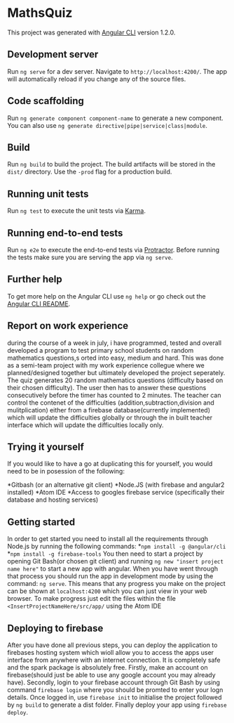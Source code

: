 # MathsQuiz

This project was generated with [Angular CLI](https://github.com/angular/angular-cli) version 1.2.0.

## Development server

Run `ng serve` for a dev server. Navigate to `http://localhost:4200/`. The app will automatically reload if you change any of the source files.

## Code scaffolding

Run `ng generate component component-name` to generate a new component. You can also use `ng generate directive|pipe|service|class|module`.

## Build

Run `ng build` to build the project. The build artifacts will be stored in the `dist/` directory. Use the `-prod` flag for a production build.

## Running unit tests

Run `ng test` to execute the unit tests via [Karma](https://karma-runner.github.io).

## Running end-to-end tests

Run `ng e2e` to execute the end-to-end tests via [Protractor](http://www.protractortest.org/).
Before running the tests make sure you are serving the app via `ng serve`.

## Further help

To get more help on the Angular CLI use `ng help` or go check out the [Angular CLI README](https://github.com/angular/angular-cli/blob/master/README.md).


## Report on work experience

during the course of a week in july, i have programmed, tested and overall developed a program to test primary school students on random mathematics questions,s orted into easy, medium and hard. This was done as a semi-team project with my work experience collegue where we planned/designed together but ultimately developed the project seperately. The quiz generates 20 random mathematics questions (difficulty based on their chosen difficulty). The user then has to answer these questions consecutively before the timer has counted to 2 minutes. The teacher can control the contenet of the difficulties (addition,subtraction,division and mulitplication) either from a firebase database(currently implemented) which will update the difficulties globally or through the in built teacher interface which will update the difficulties locally only.

## Trying it yourself

If you would like to have a go at duplicating this for yourself, you would need to be in posession of the following:

*Gitbash (or an alternative git client)
*Node.JS (with firebase and angular2 installed)
*Atom IDE
*Access to googles firebase service (specifically their database and hosting services)

## Getting started
In order to get started you need to install all the requirements through Node.js by running the following commands:
*`npm install -g @angular/cli`
*`npm install -g firebase-tools`
You then need to start a project by opening Git Bash(or chosen git client) and running `ng new "insert project name here"` to start a new app with angular. When you have went through that process you should run the app in development mode by using the command: `ng serve`. This means that any progress you make on the project can be shown at `localhost:4200` which you can just view in your web browser. To make progress just edit the files within the file `<InsertProjectNameHere/src/app/` using the Atom IDE

## Deploying to firebase
After you have done all previous steps, you can deploy the application to firebases hosting system which wioll allow you to access the apps user interface from anywhere with an internet connection. It is completely safe and the spark package is absolutely free. 
Firstly, make an account on firebase(should just be able to use any google account you may already have).
Secondly, login to your firebase account through Git Bash by using command `firebase login` where you should be promted to enter your logn details.
Once logged in, use `firebase init` to initialise the project followed by `ng build` to generate a dist folder. 
Finally deploy your app using `firebase deploy`.

